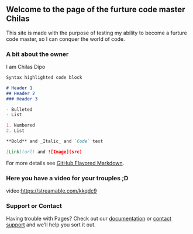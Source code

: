 ## Welcome to the page of the furture code master Chilas

This site is made with the purpose of testing my ability to become a furture code master, so I can conquer the world of code.

### A bit about the owner

I am Chilas Dipo

```markdown
Syntax highlighted code block

# Header 1
## Header 2
### Header 3

- Bulleted
- List

1. Numbered
2. List

**Bold** and _Italic_ and `Code` text

[Link](url) and ![Image](src)
```

For more details see [GitHub Flavored Markdown](https://guides.github.com/features/mastering-markdown/).

### Here you have a video for your trouples ;D

video:https://streamable.com/kkqdc9

### Support or Contact

Having trouble with Pages? Check out our [documentation](https://docs.github.com/categories/github-pages-basics/) or [contact support](https://github.com/contact) and we’ll help you sort it out.

